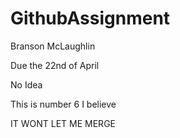 # GithubAssignment

Branson McLaughlin<br>

Due the 22nd of April<br>

No Idea<br>

This is number 6 I believe<br>

IT WONT LET ME MERGE<br>
